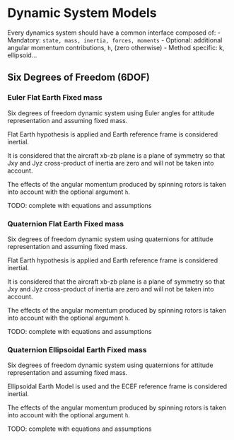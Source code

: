 # Dynamic System Models

Every dynamics system should have a common interface composed of:
    - Mandatory: `state, mass, inertia, forces, moments`
    - Optional: additional angular momentum contributions, `h`, (zero otherwise)
    - Method specific: k, ellipsoid...

## Six Degrees of Freedom (6DOF)

### Euler Flat Earth Fixed mass

Six degrees of freedom dynamic system using Euler angles for attitude
representation and assuming fixed mass.

Flat Earth hypothesis is applied and Earth reference frame is considered
inertial.

It is considered that the aircraft xb-zb plane is a plane of symmetry so that
Jxy and Jyz cross-product of inertia are zero and will not be taken into
account.

The effects of the angular momentum produced by spinning rotors is taken into
account with the optional argument `h`.

TODO: complete with equations and assumptions

### Quaternion Flat Earth Fixed mass

Six degrees of freedom dynamic system using quaternions for attitude
representation and assuming fixed mass.

Flat Earth hypothesis is applied and Earth reference frame is considered
inertial.

It is considered that the aircraft xb-zb plane is a plane of symmetry so that
Jxy and Jyz cross-product of inertia are zero and will not be taken into
account.

The effects of the angular momentum produced by spinning rotors is taken into
account with the optional argument `h`.

TODO: complete with equations and assumptions

### Quaternion Ellipsoidal Earth Fixed mass

Six degrees of freedom dynamic system using quaternions for attitude
representation and assuming fixed mass.

Ellipsoidal Earth Model is used and the ECEF reference frame is considered
inertial.

The effects of the angular momentum produced by spinning rotors is taken into
account with the optional argument `h`.

TODO: complete with equations and assumptions
